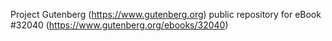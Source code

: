 Project Gutenberg (https://www.gutenberg.org) public repository for eBook #32040 (https://www.gutenberg.org/ebooks/32040)

